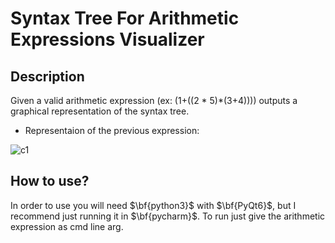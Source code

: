 # Syntax Tree For Arithmetic Expressions Visualizer

## Description

Given a valid arithmetic expression (ex: (1+((2 * 5)*(3+4)))) outputs a graphical representation of the syntax tree.
- Representaion of the previous expression: 

![c1](https://user-images.githubusercontent.com/74255152/190142276-c6869d97-5d15-4552-8f02-a7cd58163b1f.png)


## How to use?

In order to use you will need $\bf{python3}$ with $\bf{PyQt6}$, but I recommend just running it in $\bf{pycharm}$.
To run just give the arithmetic expression as cmd line arg.

